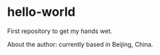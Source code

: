 # hello-world
First repository to get my hands wet.

About the author: currently based in Beijing, China.
